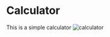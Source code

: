 # Calculator

This is a simple calculator
![calculator](https://user-images.githubusercontent.com/73135492/140308913-7dbbb887-e625-451e-9366-4d82d87f5583.png)
